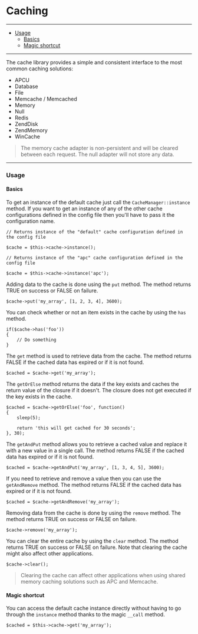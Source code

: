 # Caching

--------------------------------------------------------

* [Usage](#usage)
	- [Basics](#usage:basics)
	- [Magic shortcut](#usage:magic_shortcut)

--------------------------------------------------------

The cache library provides a simple and consistent interface to the most common caching solutions:

* APCU
* Database
* File
* Memcache / Memcached
* Memory
* Null
* Redis
* ZendDisk
* ZendMemory
* WinCache

> The memory cache adapter is non-persistent and will be cleared between each request. The null adapter will not store any data.

--------------------------------------------------------

<a id="usage"></a>

### Usage

<a id="usage:basics"></a>

#### Basics

To get an instance of the default cache just call the ```CacheManager::instance``` method. If you want to get an instance of any of the other cache configurations defined in the config file then you'll have to pass it the configuration name.

	// Returns instance of the "default" cache configuration defined in the config file

	$cache = $this->cache->instance();

	// Returns instance of the "apc" cache configuration defined in the config file

	$cache = $this->cache->instance('apc');

Adding data to the cache is done using the ```put``` method. The method returns TRUE on success or FALSE on failure.

	$cache->put('my_array', [1, 2, 3, 4], 3600);

You can check whether or not an item exists in the cache by using the ```has``` method.

	if($cache->has('foo'))
	{
		// Do something
	}

The ```get``` method is used to retrieve data from the cache. The method returns FALSE if the cached data has expired or if it is not found.

	$cached = $cache->get('my_array');

The ```getOrElse``` method returns the data if the key exists and caches the return value of the closure if it doesn't. The closure does not get executed if the key exists in the cache.

	$cached = $cache->getOrElse('foo', function()
	{
		sleep(5);

		return 'this will get cached for 30 seconds';
	}, 30);

The ```getAndPut``` method allows you to retrieve a cached value and replace it with a new value in a single call. The method returns FALSE if the cached data has expired or if it is not found.

	$cached = $cache->getAndPut('my_array', [1, 3, 4, 5], 3600);

If you need to retrieve and remove a value then you can use the ```getAndRemove``` method. The method returns FALSE if the cached data has expired or if it is not found.

	$cached = $cache->getAndRemove('my_array');

Removing data from the cache is done by using the ```remove``` method. The method returns TRUE on success or FALSE on failure.

	$cache->remove('my_array');

You can clear the entire cache by using the ```clear``` method. The method returns TRUE on success or FALSE on failure. Note that clearing the cache might also affect other applications.

	$cache->clear();

> Clearing the cache can affect other applications when using shared memory caching solutions such as APC and Memcache.

<a id="usage:magic_shortcut"></a>

#### Magic shortcut

You can access the default cache instance directly without having to go through the ```instance``` method thanks to the magic ```__call``` method.

	$cached = $this->cache->get('my_array');